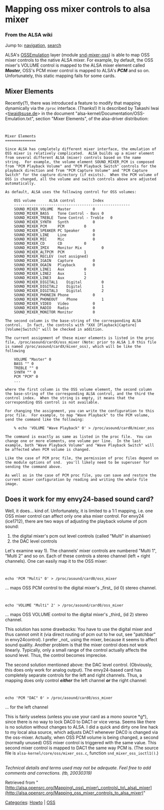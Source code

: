 Mapping oss mixer controls to alsa mixer
========================================

### From the ALSA wiki

Jump to: [navigation](#mw-head), [search](#p-search)

ALSA's [OSSEmulation](/OSSEmulation "OSSEmulation") layer (module
[snd-mixer-oss](/Snd-mixer-oss "Snd-mixer-oss")) is able to map OSS
mixer controls to the native ALSA mixer. For example, by default, the
OSS mixer's VOLUME control is mapped to the ALSA mixer element called
***Master***, OSS's PCM mixer control is mapped to ALSA's ***PCM*** and
so on. Unfortunately, this static mapping fails for some cards.

Mixer Elements
--------------

Recently(?), there was introduced a feature to modify that mapping
dynamically via the `/proc` interface. (Thanks!) It is described by
Takashi Iwai \<tiwai@suse.de\> in the document
"alsa-kernel/Documentation/OSS-Emulation.txt", section "Mixer Elements",
of the alsa-driver distribution:

` `

    Mixer Elements
    ==============

    Since ALSA has completely different mixer interface, the emulation of
    OSS mixer is relatively complicated.  ALSA builds up a mixer element
    from several different ALSA (mixer) controls based on the name
    string.  For example, the volume element SOUND_MIXER_PCM is composed
    from "PCM Playback Volume" and "PCM Playback Switch" controls for the
    playback direction and from "PCM Capture Volume" and "PCM Capture
    Switch" for the capture directory (if exists).  When the PCM volume of
    OSS is changed, all the volume and switch controls above are adjusted
    automatically.

    As default, ALSA uses the following control for OSS volumes:

        OSS volume      ALSA control        Index
        -----------------------------------------------------
        SOUND_MIXER_VOLUME  Master          0
        SOUND_MIXER_BASS    Tone Control - Bass 0
        SOUND_MIXER_TREBLE  Tone Control - Treble   0
        SOUND_MIXER_SYNTH   Synth           0
        SOUND_MIXER_PCM     PCM         0
        SOUND_MIXER_SPEAKER PC Speaker      0
        SOUND_MIXER_LINE    Line            0
        SOUND_MIXER_MIC     Mic             0
        SOUND_MIXER_CD      CD          0
        SOUND_MIXER_IMIX    Monitor Mix         0
        SOUND_MIXER_ALTPCM  PCM         1
        SOUND_MIXER_RECLEV  (not assigned)
        SOUND_MIXER_IGAIN   Capture         0
        SOUND_MIXER_OGAIN   Playback        0
        SOUND_MIXER_LINE1   Aux         0
        SOUND_MIXER_LINE2   Aux         1
        SOUND_MIXER_LINE3   Aux         2
        SOUND_MIXER_DIGITAL1    Digital         0
        SOUND_MIXER_DIGITAL2    Digital         1
        SOUND_MIXER_DIGITAL3    Digital         2
        SOUND_MIXER_PHONEIN Phone           0
        SOUND_MIXER_PHONEOUT    Phone           1
        SOUND_MIXER_VIDEO   Video           0
        SOUND_MIXER_RADIO   Radio           0
        SOUND_MIXER_MONITOR Monitor         0

    The second column is the base-string of the corresponding ALSA
    control.  In fact, the controls with "XXX [Playback|Capture]
    [Volume|Switch]" will be checked in addition.

    The current assignment of these mixer elements is listed in the proc
    file, /proc/asound/cardX/oss_mixer (Note: prior to ALSA 1.0 this file
    is named /proc/asound/cardX/mixer_oss), which will be like the following

        VOLUME "Master" 0
        BASS "" 0
        TREBLE "" 0
        SYNTH "" 0
        PCM "PCM" 0
        ...

    where the first column is the OSS volume element, the second column
    the base-string of the corresponding ALSA control, and the third the
    control index.  When the string is empty, it means that the
    corresponding OSS control is not available.

    For changing the assignment, you can write the configuration to this
    proc file.  For example, to map "Wave Playback" to the PCM volume,
    send the command like the following:

        % echo 'VOLUME "Wave Playback" 0' > /proc/asound/card0/mixer_oss

    The command is exactly as same as listed in the proc file.  You can
    change one or more elements, one volume per line.  In the last
    example, both "Wave Playback Volume" and "Wave Playback Switch" will
    be affected when PCM volume is changed.

    Like the case of PCM proc file, the permission of proc files depend on
    the module options of snd.  you'll likely need to be superuser for
    sending the command above.

    As well as in the case of PCM proc file, you can save and restore the
    current mixer configuration by reading and writing the whole file
    image.

Does it work for my envy24-based sound card?
--------------------------------------------

Well, it does... kind of. Unfortunately, it is limited to a 1:1 mapping,
i.e. one OSS mixer control can affect only one alsa mixer control. For
envy24 (ice1712), there are two ways of adjusting the playback volume of
pcm sound:

1.  the digital mixer's pcm out level controls (called "Multi" in
    alsamixer)
2.  the DAC level controls

Let's examine way 1). The channels' mixer controls are numbered "Multi
1", "Multi 2" and so on. Each of these controls a stereo channel (left +
right channels). One can easily map it to the OSS mixer:

` `

    echo 'PCM "Multi" 0' > /proc/asound/card0/oss_mixer

... maps OSS PCM control to the digital mixer's \_first\_ (id 0) stereo
channel.

` `

    echo 'VOLUME "Multi" 2' > /proc/asound/card0/oss_mixer

... maps OSS VOLUME control to the digital mixer's \_third\_ (id 2)
stereo channel.

This solution has some drawbacks: You have to use the digital mixer and
thus cannot omit it (via direct routing of pcm out to hw out, see
"patchbar" in envy24control). I prefer \_not\_ using the mixer, because
it seems to affect sound quality. Another problem is that the mixer
control does not work linearly. Typically, only a small range of the
control actually affects the sound level. Thus, the control becomes
imprecise.

The second solution mentioned above: the DAC level control. (Obviously,
this does only work for analog output). The envy24-based card has
completely separate controls for the left and right channels. Thus, a
mapping does only control ***either*** the left channel ***or*** the
right channel:

` `

    echo 'PCM "DAC" 0' > /proc/asound/card0/oss_mixer

... for the left channel

This is fairly useless (unless you use your card as a mono source
\*g\*), since there is no way to lock DAC0 to DAC1 or vice versa. Seems
like there is no solution without changes to ALSA. I did a quick and
dirty one line hack to my local alsa source, which adjusts DAC1 whenever
DAC0 is changed via the oss-mixer. Actually, when OSS PCM volume is
being changed, a second (normally unused) OSS mixer control is triggered
with the same value. This second mixer control is mapped to DAC1 the
same way PCM is. (The source file is `alsa-kernel/core/oss/mixer_oss.c`,
function `snd_mixer_oss_ioctl1()`.)

\
 *Technical details and terms used may not be adequate. Feel free to add
comments and corrections. (tb, 20030319)*

Retrieved from
"[http://alsa.opensrc.org/Mapping\_oss\_mixer\_controls\_to\_alsa\_mixer](http://alsa.opensrc.org/Mapping_oss_mixer_controls_to_alsa_mixer)"

[Categories](/Special:Categories "Special:Categories"):
[Howto](/Category:Howto "Category:Howto") |
[OSS](/Category:OSS "Category:OSS")


